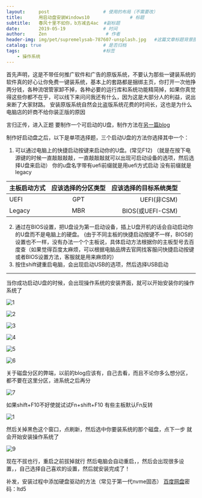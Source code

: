 ```yaml
---
layout:     post                    # 使用的布局（不需要改）
title:      用启动盘安装Windows10               # 标题
subtitle:   春风十里不如你，b方减去4ac  #副标题
date:       2019-05-19              # 时间
author:     Zen                      # 作者
header-img: img/pet/supremelysab-787607-unsplash.jpg   #这篇文章标题背景图片
catalog: true                       # 是否归档
tags:                               #标签
    - 操作系统
---
```

首先声明，这是不带任何推广软件和广告的原版系统，不要认为那些一键装系统的软件真的好心让你免费一键装系统，基本上的套路都是捆绑主页，你打开一次他挣两分钱，各种流氓管家卸不掉，各种必要的运行库和系统功能精简掉，如果你真觉得这些你都不在乎，可以线下来问问我还有什么，因为这是大部分人的利益，说出来断了大家财路。
安装原版系统自然会比盗版系统花费的时间长，这也是为什么电脑店的奸商不给你装正版的原因

言归正传，进入正题
要制作一个可启动的U盘，制作方法在[另一篇blog](https://zhangyiming748.github.io/2019/05/16/make_a_bootable_usb_disk/)

制作好启动盘之后，以下是单项选择题，三个启动U盘的方法你选择其中一个：
1. 可以通过电脑上的快捷启动按键来启动你的U盘。(常见F12)
（就是在按下电源键的时候一直敲敲敲敲，一直敲敲敲就可以出现可启动设备的选项，然后选择U盘来启动）
你的u盘名字带有uefi前缀就是用uefi方式启动
没有前缀就是legacy

主板启动方式|应该选择的分区类型|应该选择的目标系统类型
---|:--:|---:
UEFI|GPT|UEFI(非CSM)
Legacy|MBR|BIOS(或UEFI-CSM)

2. 通过在BIOS设置，把U盘设为第一启动设备，插上U盘开机的话会自动启动你的U盘而不是电脑上的硬盘。
{由于不同主板的快捷启动按键不一样，BIOS的设置也不一样，没有办法一个个主板说，具体启动方法根据你的主板型号去百度查（如果觉得百度太麻烦，可以根据电脑品牌去官网找客服问快捷启动按键或者BIOS设置方法，客服就是用来麻烦的）
3. 按住shift键重启电脑，会出现启动USB的选项，然后选择USB启动

----
当你成功启动U盘的时候，会出现操作系统的安装界面，就可以开始安装你的操作系统了

![1](https://raw.githubusercontent.com/zhangyiming748/zhangyiming748.github.io/master/img/installWindows10/1.webp)


![2](https://raw.githubusercontent.com/zhangyiming748/zhangyiming748.github.io/master/img/installWindows10/2.webp)

![3](https://raw.githubusercontent.com/zhangyiming748/zhangyiming748.github.io/master/img/installWindows10/3.webp)

![4](https://raw.githubusercontent.com/zhangyiming748/zhangyiming748.github.io/master/img/installWindows10/4.webp)

![5](https://raw.githubusercontent.com/zhangyiming748/zhangyiming748.github.io/master/img/installWindows10/5.webp)

![6](https://raw.githubusercontent.com/zhangyiming748/zhangyiming748.github.io/master/img/installWindows10/6.webp)

关于磁盘分区的弊端，以前的blog应该有，自己去看，而且不论你多么想分区，都不要在这里分区，进系统之后再分

![7](https://raw.githubusercontent.com/zhangyiming748/zhangyiming748.github.io/master/img/installWindows10/7.webp)

如果shift+F10不好使就试试Fn+shift+F10 有些主板默认Fn反转

![1](https://raw.githubusercontent.com/zhangyiming748/zhangyiming748.github.io/master/img/installWindows10/8.webp)

然后关掉黑色这个窗口，点刷新，然后选中你要装系统的那个磁盘，点下一步
就会开始安装操作系统了

![9](https://raw.githubusercontent.com/zhangyiming748/zhangyiming748.github.io/master/img/installWindows10/9.webp)

现在不拔也行，重启之前拔掉就行
然后电脑会自动重启，，然后会出现很多设置，，自己选择自己喜欢的设置，然后就安装完成了！

补发，安装过程中添加硬盘驱动的方法（常见于第一代nvme固态）
[百度网盘](https://pan.baidu.com/s/1KtdHamjIEI4MVWZSzphlGg)密码：ltd5
